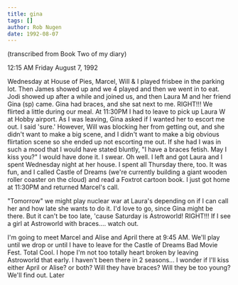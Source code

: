 ```yaml
---
title: gina
tags: []
author: Rob Nugen
date: 1992-08-07
---
```


<p class=note>(transcribed from Book Two of my diary)

<p class=date>12:15 AM Friday August 7, 1992

<p>Wednesday at House of Pies, Marcel, Will & I played frisbee in the
parking lot.  Then James showed up and we 4 played and then we went in
to eat.  Jodi showed up after a while and joined us, and then Laura M
and her friend Gina (sp) came.  Gina had braces, and she sat next to
me.  RIGHT!!!  We flirted a little during our meal.  At 11:30PM I had
to leave to pick up Laura W at Hobby airport.  As I was leaving, Gina
asked if I wanted her to escort me out.  I said 'sure.'  However, Will
was blocking her from getting out, and she didn't want to make a big
scene, and I didn't want to make a big obvious flirtation scene so she
ended up not escorting me out.  If she had I was in such a mood that I
would have stated bluntly, "I have a braces fetish.  May I kiss you?"
I would have done it.  I swear.  Oh well.  I left and got Laura and I
spent Wednesday night at her house.  I spent all Thursday there, too.
It was fun, and I called Castle of Dreams (we're currently building a
giant wooden roller coaster on the cloud) and read a Foxtrot cartoon
book.  I just got home at 11:30PM and returned Marcel's call.

<p>"Tomorrow" we might play nuclear war at Laura's depending on if I
can call her and how late she wants to do it.  I'd love to go, since
Gina might be there.  But it can't be too late, 'cause Saturday is
Astroworld!  RIGHT!!!  If I see a girl at Astroworld with
braces.... watch out.

<p>I'm going to meet Marcel and Alise and April there at 9:45 AM.
We'll play until we drop or until I have to leave for the Castle of
Dreams Bad Movie Fest.  Total Cool.  I hope I'm not too totally heart
broken by leaving Astroworld that early.  I haven't been there in 2
seasons... I wonder if I'll kiss either April or Alise?  or both?
Will they have braces?  Will they be too young?  We'll find out.
Later
